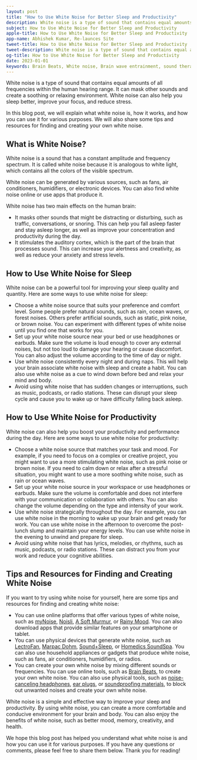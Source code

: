 ```yaml
---
layout: post
title: "How to Use White Noise for Better Sleep and Productivity"
description: White noise is a type of sound that contains equal amounts of all frequencies within the human hearing range. It can mask other sounds and create a soothing or relaxing environment. White noise can also help you sleep better, improve your focus, and reduce stress.
subject: How to Use White Noise for Better Sleep and Productivity 
apple-title: How to Use White Noise for Better Sleep and Productivity
app-name: Abhishek Kumar, Re-launces Site
tweet-title: How to Use White Noise for Better Sleep and Productivity
tweet-description: White noise is a type of sound that contains equal amounts of all frequencies within the human hearing range. It can mask other sounds and create a soothing or relaxing environment. White noise can also help you sleep better, improve your focus, and reduce stress.
og-title: How to Use White Noise for Better Sleep and Productivity
date: 2023-01-01
keywords: Brain Beats, White noise, Brain wave entrainment, sound therapy
---
```




White noise is a type of sound that contains equal amounts of all frequencies within the human hearing range. It can mask other sounds and create a soothing or relaxing environment. White noise can also help you sleep better, improve your focus, and reduce stress.

In this blog post, we will explain what white noise is, how it works, and how you can use it for various purposes. We will also share some tips and resources for finding and creating your own white noise.

## What is White Noise?

White noise is a sound that has a constant amplitude and frequency spectrum. It is called white noise because it is analogous to white light, which contains all the colors of the visible spectrum.

White noise can be generated by various sources, such as fans, air conditioners, humidifiers, or electronic devices. You can also find white noise online or use apps that produce it.

White noise has two main effects on the human brain:

- It masks other sounds that might be distracting or disturbing, such as traffic, conversations, or snoring. This can help you fall asleep faster and stay asleep longer, as well as improve your concentration and productivity during the day.
- It stimulates the auditory cortex, which is the part of the brain that processes sound. This can increase your alertness and creativity, as well as reduce your anxiety and stress levels.

## How to Use White Noise for Sleep

White noise can be a powerful tool for improving your sleep quality and quantity. Here are some ways to use white noise for sleep:

- Choose a white noise source that suits your preference and comfort level. Some people prefer natural sounds, such as rain, ocean waves, or forest noises. Others prefer artificial sounds, such as static, pink noise, or brown noise. You can experiment with different types of white noise until you find one that works for you.
- Set up your white noise source near your bed or use headphones or earbuds. Make sure the volume is loud enough to cover any external noises, but not too loud to damage your hearing or cause discomfort. You can also adjust the volume according to the time of day or night.
- Use white noise consistently every night and during naps. This will help your brain associate white noise with sleep and create a habit. You can also use white noise as a cue to wind down before bed and relax your mind and body.
- Avoid using white noise that has sudden changes or interruptions, such as music, podcasts, or radio stations. These can disrupt your sleep cycle and cause you to wake up or have difficulty falling back asleep.

## How to Use White Noise for Productivity

White noise can also help you boost your productivity and performance during the day. Here are some ways to use white noise for productivity:

- Choose a white noise source that matches your task and mood. For example, if you need to focus on a complex or creative project, you might want to use a more stimulating white noise, such as pink noise or brown noise. If you need to calm down or relax after a stressful situation, you might want to use a more soothing white noise, such as rain or ocean waves.
- Set up your white noise source in your workspace or use headphones or earbuds. Make sure the volume is comfortable and does not interfere with your communication or collaboration with others. You can also change the volume depending on the type and intensity of your work.
- Use white noise strategically throughout the day. For example, you can use white noise in the morning to wake up your brain and get ready for work. You can use white noise in the afternoon to overcome the post-lunch slump and maintain your energy levels. You can use white noise in the evening to unwind and prepare for sleep.
- Avoid using white noise that has lyrics, melodies, or rhythms, such as music, podcasts, or radio stations. These can distract you from your work and reduce your cognitive abilities.

## Tips and Resources for Finding and Creating White Noise

If you want to try using white noise for yourself, here are some tips and resources for finding and creating white noise:

- You can use online platforms that offer various types of white noise, such as [myNoise](https://mynoise.net/), [Noisli](https://www.noisli.com/), [A Soft Murmur](https://asoftmurmur.com/), or [Rainy Mood](https://rainymood.com/). You can also download apps that provide similar features on your smartphone or tablet.
- You can use physical devices that generate white noise, such as [LectroFan](https://www.soundofsleep.com/product/lectrofan/), [Marpac Dohm](https://marpac.com/products/dohm-classic-white-noise-machine), [Sound+Sleep](https://www.soundofsleep.com/product/soundsleep/), or [Homedics SoundSpa](https://www.homedics.com/soundspa.html). You can also use household appliances or gadgets that produce white noise, such as fans, air conditioners, humidifiers, or radios.
- You can create your own white noise by mixing different sounds or frequencies. You can use online tools, such as [Brain Beats](https://brain-beats.in), to create your own white noise. You can also use physical tools, such as [noise-canceling headphones](https://www.amazon.com/s?k=noise+cancelling+headphones&ref=nb_sb_noss_2), [ear plugs](https://www.amazon.com/s?k=ear+plugs&ref=nb_sb_noss_2), or [soundproofing materials](https://www.amazon.com/s?k=soundproofing+materials&ref=nb_sb_noss_2), to block out unwanted noises and create your own white noise.

White noise is a simple and effective way to improve your sleep and productivity. By using white noise, you can create a more comfortable and conducive environment for your brain and body. You can also enjoy the benefits of white noise, such as better mood, memory, creativity, and health.

We hope this blog post has helped you understand what white noise is and how you can use it for various purposes. If you have any questions or comments, please feel free to share them below. Thank you for reading!
